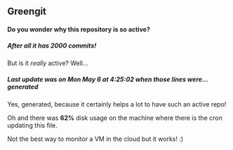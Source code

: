 ## Greengit

#### Do you wonder why this repository is so active?

##### After all it has 2000 commits!

But is it *really* active? Well...

##### Last update was on Mon May 6 at 4:25:02 when those lines were... generated

Yes, generated, because it certainly helps a lot to have such an active repo!

Oh and there was **62%** disk usage on the machine
where there is the cron updating this file.

Not the best way to monitor a VM in the cloud but it works! :)
